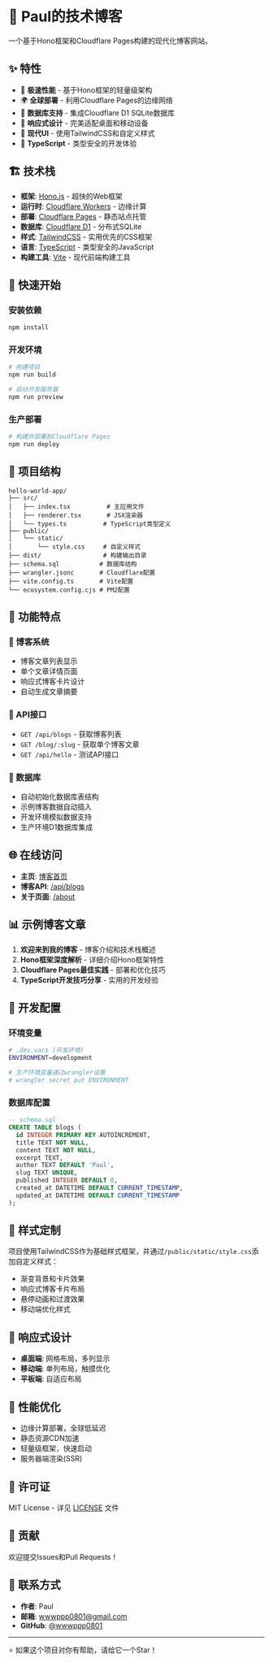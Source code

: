 # 🌟 Paul的技术博客

一个基于Hono框架和Cloudflare Pages构建的现代化博客网站。

## ✨ 特性

- 🚀 **极速性能** - 基于Hono框架的轻量级架构
- 🌍 **全球部署** - 利用Cloudflare Pages的边缘网络
- 💾 **数据库支持** - 集成Cloudflare D1 SQLite数据库
- 📱 **响应式设计** - 完美适配桌面和移动设备
- 🎨 **现代UI** - 使用TailwindCSS和自定义样式
- 🔧 **TypeScript** - 类型安全的开发体验

## 🏗️ 技术栈

- **框架**: [Hono.js](https://hono.dev/) - 超快的Web框架
- **运行时**: [Cloudflare Workers](https://workers.cloudflare.com/) - 边缘计算
- **部署**: [Cloudflare Pages](https://pages.cloudflare.com/) - 静态站点托管
- **数据库**: [Cloudflare D1](https://developers.cloudflare.com/d1/) - 分布式SQLite
- **样式**: [TailwindCSS](https://tailwindcss.com/) - 实用优先的CSS框架
- **语言**: [TypeScript](https://www.typescriptlang.org/) - 类型安全的JavaScript
- **构建工具**: [Vite](https://vitejs.dev/) - 现代前端构建工具

## 🚀 快速开始

### 安装依赖
```bash
npm install
```

### 开发环境
```bash
# 构建项目
npm run build

# 启动开发服务器
npm run preview
```

### 生产部署
```bash
# 构建并部署到Cloudflare Pages
npm run deploy
```

## 📁 项目结构

```
hello-world-app/
├── src/
│   ├── index.tsx          # 主应用文件
│   ├── renderer.tsx       # JSX渲染器
│   └── types.ts          # TypeScript类型定义
├── public/
│   └── static/
│       └── style.css     # 自定义样式
├── dist/                 # 构建输出目录
├── schema.sql           # 数据库结构
├── wrangler.jsonc       # Cloudflare配置
├── vite.config.ts       # Vite配置
└── ecosystem.config.cjs # PM2配置
```

## 🎯 功能特点

### 📝 博客系统
- 博客文章列表显示
- 单个文章详情页面
- 响应式博客卡片设计
- 自动生成文章摘要

### 🔗 API接口
- `GET /api/blogs` - 获取博客列表
- `GET /blog/:slug` - 获取单个博客文章
- `GET /api/hello` - 测试API接口

### 💾 数据库
- 自动初始化数据库表结构
- 示例博客数据自动插入
- 开发环境模拟数据支持
- 生产环境D1数据库集成

## 🌐 在线访问

- **主页**: [博客首页](https://your-domain.pages.dev)
- **博客API**: [/api/blogs](https://your-domain.pages.dev/api/blogs)
- **关于页面**: [/about](https://your-domain.pages.dev/about)

## 📊 示例博客文章

1. **欢迎来到我的博客** - 博客介绍和技术栈概述
2. **Hono框架深度解析** - 详细介绍Hono框架特性
3. **Cloudflare Pages最佳实践** - 部署和优化技巧
4. **TypeScript开发技巧分享** - 实用的开发经验

## 🔧 开发配置

### 环境变量
```bash
# .dev.vars (开发环境)
ENVIRONMENT=development

# 生产环境变量通过wrangler设置
# wrangler secret put ENVIRONMENT
```

### 数据库配置
```sql
-- schema.sql
CREATE TABLE blogs (
  id INTEGER PRIMARY KEY AUTOINCREMENT,
  title TEXT NOT NULL,
  content TEXT NOT NULL,
  excerpt TEXT,
  author TEXT DEFAULT 'Paul',
  slug TEXT UNIQUE,
  published INTEGER DEFAULT 0,
  created_at DATETIME DEFAULT CURRENT_TIMESTAMP,
  updated_at DATETIME DEFAULT CURRENT_TIMESTAMP
);
```

## 🎨 样式定制

项目使用TailwindCSS作为基础样式框架，并通过`/public/static/style.css`添加自定义样式：

- 渐变背景和卡片效果
- 响应式博客卡片布局
- 悬停动画和过渡效果
- 移动端优化样式

## 📱 响应式设计

- **桌面端**: 网格布局，多列显示
- **移动端**: 单列布局，触摸优化
- **平板端**: 自适应布局

## 🚀 性能优化

- 边缘计算部署，全球低延迟
- 静态资源CDN加速
- 轻量级框架，快速启动
- 服务器端渲染(SSR)

## 📄 许可证

MIT License - 详见 [LICENSE](LICENSE) 文件

## 🤝 贡献

欢迎提交Issues和Pull Requests！

## 📧 联系方式

- **作者**: Paul
- **邮箱**: wwwppp0801@gmail.com
- **GitHub**: [@wwwppp0801](https://github.com/wwwppp0801)

---

⭐ 如果这个项目对你有帮助，请给它一个Star！